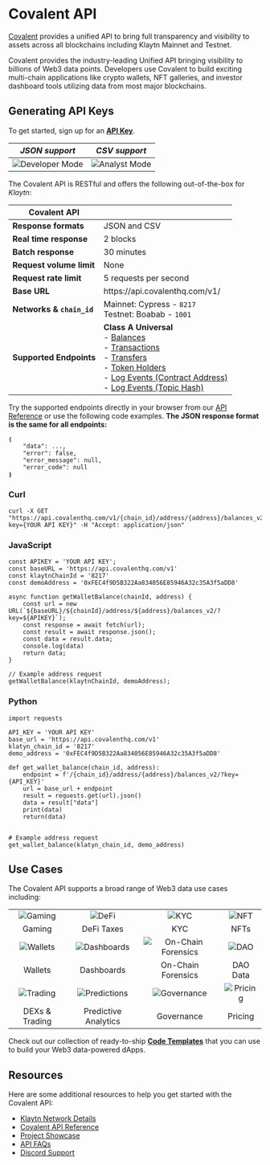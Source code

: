 # Covalent API

[Covalent](https://www.covalenthq.com/?utm_source=klaytn\&utm_medium=partner-docs) provides a unified API to bring full transparency and visibility to assets across all blockchains including Klaytn Mainnet and Testnet.

Covalent provides the industry-leading Unified API bringing visibility to billions of Web3 data points. Developers use Covalent to build exciting multi-chain applications like crypto wallets, NFT galleries, and investor dashboard tools utilizing data from most major blockchains.

## Generating API Keys

To get started, sign up for an [**API Key**](https://www.covalenthq.com/platform/?utm_source=klaytn\&utm_medium=partner-docs).

|                                        _JSON support_                                       |                                      _CSV support_                                      |
| :-----------------------------------------------------------------------------------------: | :-------------------------------------------------------------------------------------: |
| ![Developer Mode](https://www.covalenthq.com/static/images/partner-docs/developer_mode.png) | ![Analyst Mode](https://www.covalenthq.com/static/images/partner-docs/analyst_mode.png) |

The Covalent API is RESTful and offers the following out-of-the-box for _Klaytn_:

| **Covalent API**          |                                                                                                                                                                                                                                                                                                                                                                                                                                                                                                                                                                                                                                                                                                                                                                                                                                                                                                                                                                                                                                                                                     |
| ------------------------- | ----------------------------------------------------------------------------------------------------------------------------------------------------------------------------------------------------------------------------------------------------------------------------------------------------------------------------------------------------------------------------------------------------------------------------------------------------------------------------------------------------------------------------------------------------------------------------------------------------------------------------------------------------------------------------------------------------------------------------------------------------------------------------------------------------------------------------------------------------------------------------------------------------------------------------------------------------------------------------------------------------------------------------------------------------------------------------------- |
| **Response formats**      | JSON and CSV                                                                                                                                                                                                                                                                                                                                                                                                                                                                                                                                                                                                                                                                                                                                                                                                                                                                                                                                                                                                                                                                        |
| **Real time response**    | 2 blocks                                                                                                                                                                                                                                                                                                                                                                                                                                                                                                                                                                                                                                                                                                                                                                                                                                                                                                                                                                                                                                                                            |
| **Batch response**        | 30 minutes                                                                                                                                                                                                                                                                                                                                                                                                                                                                                                                                                                                                                                                                                                                                                                                                                                                                                                                                                                                                                                                                          |
| **Request volume limit**  | None                                                                                                                                                                                                                                                                                                                                                                                                                                                                                                                                                                                                                                                                                                                                                                                                                                                                                                                                                                                                                                                                                |
| **Request rate limit**    | 5 requests per second                                                                                                                                                                                                                                                                                                                                                                                                                                                                                                                                                                                                                                                                                                                                                                                                                                                                                                                                                                                                                                                               |
| **Base URL**              | https\://api.covalenthq.com/v1/                                                                                                                                                                                                                                                                                                                                                                                                                                                                                                                                                                                                                                                                                                                                                                                                                                                                                                                                                                                                                                                     |
| **Networks & `chain_id`** | Mainnet: Cypress - `8217` <br> Testnet: Boabab - `1001`                                                                                                                                                                                                                                                                                                                                                                                                                                                                                                                                                                                                                                                                                                                                                                                                                                                                                                                                                                                                                             |
| **Supported Endpoints**   | **Class A Universal** <br>- [Balances](https://www.covalenthq.com/docs/api/#/0/Get%20token%20balances%20for%20address/USD/8217/?utm_source=klaytn\&utm_medium=partner-docs) <br> - [Transactions](https://www.covalenthq.com/docs/api/#/0/Get%20transactions%20for%20address/USD/8217/?utm_source=klaytn\&utm_medium=partner-docs) <br> - [Transfers](https://www.covalenthq.com/docs/api/#/0/Get%20ERC20%20token%20transfers%20for%20address/USD/8217/?utm_source=klaytn\&utm_medium=partner-docs) <br> - [Token Holders](https://www.covalenthq.com/docs/api/#/0/Get%20token%20holders%20as%20of%20any%20block%20height/USD/8217/?utm_source=klaytn\&utm_medium=partner-docs) <br> - [Log Events (Contract Address)](https://www.covalenthq.com/docs/api/#/0/Get%20log%20events%20by%20contract%20address/USD/8217/?utm_source=klaytn\&utm_medium=partner-docs) <br> - [Log Events (Topic Hash)](https://www.covalenthq.com/docs/api/#/0/Get%20log%20events%20by%20topic%20hash\(es\)/USD/8217/?utm_source=klaytn\&utm_medium=partner-docs) |

Try the supported endpoints directly in your browser from our [API Reference](https://covalenthq.com/docs/api/?utm_source=klaytn\&utm_medium=partner-docs) or use the following code examples. **The JSON response format is the same for all endpoints:**

```
❴ 
    "data": ..., 
    "error": false,
    "error_message": null,
    "error_code": null
❵
```

### Curl

```
curl -X GET "https://api.covalenthq.com/v1/{chain_id}/address/{address}/balances_v2/?key={YOUR API KEY}" -H "Accept: application/json"
```

### JavaScript

```
const APIKEY = 'YOUR API KEY';
const baseURL = 'https://api.covalenthq.com/v1'
const klaytnChainId = '8217'
const demoAddress = '0xFEC4f9D5B322Aa834056E85946A32c35A3f5aDD8'

async function getWalletBalance(chainId, address) {
    const url = new URL(`${baseURL}/${chainId}/address/${address}/balances_v2/?key=${APIKEY}`);
    const response = await fetch(url);
    const result = await response.json();
    const data = result.data;
    console.log(data)
    return data;
}

// Example address request
getWalletBalance(klaytnChainId, demoAddress);
```

### Python

```
import requests

API_KEY = 'YOUR API KEY'
base_url = 'https://api.covalenthq.com/v1'
klatyn_chain_id = '8217'
demo_address = '0xFEC4f9D5B322Aa834056E85946A32c35A3f5aDD8'

def get_wallet_balance(chain_id, address):
    endpoint = f'/{chain_id}/address/{address}/balances_v2/?key={API_KEY}'
    url = base_url + endpoint
    result = requests.get(url).json()
    data = result["data"]
    print(data)
    return(data)


# Example address request
get_wallet_balance(klatyn_chain_id, demo_address)
```

## Use Cases

The Covalent API supports a broad range of Web3 data use cases including:

|                                                                               |                                                                                       |                                                                                            |                                                                               |
| :---------------------------------------------------------------------------: | :-----------------------------------------------------------------------------------: | :----------------------------------------------------------------------------------------: | :---------------------------------------------------------------------------: |
|  ![Gaming](https://www.covalenthq.com/static/images/partner-docs/gaming.png)  |        ![DeFi](https://www.covalenthq.com/static/images/partner-docs/defi.png)        |            ![KYC](https://www.covalenthq.com/static/images/partner-docs/kyc.png)           |   ![NFT](https://www.covalenthq.com/static/images/partner-docs/nft_icon.png)  |
|                                     Gaming                                    |                                       DeFi Taxes                                      |                                             KYC                                            |                                      NFTs                                     |
| ![Wallets](https://www.covalenthq.com/static/images/partner-docs/wallets.png) |  ![Dashboards](https://www.covalenthq.com/static/images/partner-docs/dashboards.png)  | ![On-Chain Forensics](https://www.covalenthq.com/static/images/partner-docs/forensics.png) |     ![DAO](https://www.covalenthq.com/static/images/partner-docs/dao.png)     |
|                                    Wallets                                    |                                       Dashboards                                      |                                     On-Chain Forensics                                     |                                    DAO Data                                   |
| ![Trading](https://www.covalenthq.com/static/images/partner-docs/trading.png) | ![Predictions](https://www.covalenthq.com/static/images/partner-docs/predictions.png) |     ![Governance](https://www.covalenthq.com/static/images/partner-docs/governance.png)    | ![Pricing](https://www.covalenthq.com/static/images/partner-docs/pricing.png) |
|                                 DEXs & Trading                                |                                  Predictive Analytics                                 |                                         Governance                                         |                                    Pricing                                    |

Check out our collection of ready-to-ship [**Code Templates**](https://covalenthq.notion.site/dbf062042f4a463a950f0047b9df9ec1?v=2f7a0d7267034526a641ce7215dd7512/?utm_source=klaytn\&utm_medium=partner-docs) that you can use to build your Web3 data-powered dApps.

## Resources

Here are some additional resources to help you get started with the Covalent API:

- [Klaytn Network Details](https://www.covalenthq.com/docs/networks/klaytn/?utm_source=klaytn\&utm_medium=partner-docs)
- [Covalent API Reference](https://covalenthq.com/docs/api/?utm_source=klaytn\&utm_medium=partner-docs)
- [Project Showcase](https://www.covalenthq.com/docs/project-showcase/?utm_source=klaytn\&utm_medium=partner-docs)
- [API FAQs](https://www.covalenthq.com/docs/developer/faq/?utm_source=klaytn\&utm_medium=partner-docs)
- [Discord Support](https://www.covalenthq.com/discord/?utm_source=klaytn\&utm_medium=partner-docs)

